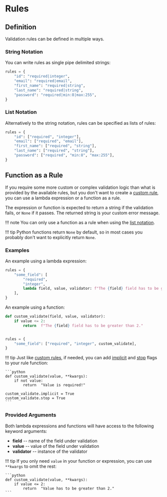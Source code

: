# Rules

## Definition

Validation rules can be defined in multiple ways.

### String Notation

You can write rules as single pipe delimited strings:

```python
rules = {
    "id": "required|integer",
    "email": "required|email",
    "first_name": "required|string",
    "last_name": "required|string",
    "password": "required|min:8|max:255",
}
```

### List Notation

Alternatively to the string notation, rules can be specified as lists of rules:

```python
rules = {
    "id": ["required", "integer"],
    "email": ["required", "email"],
    "first_name": ["required", "string"],
    "last_name": ["required", "string"],
    "password": ["required", "min:8", "max:255"],
}
```

## Function as a Rule

If you require some more custom or complex validation logic than what is provided by the available rules, but you don't want to create a [custom rule](custom_rules.md), you can use a lambda expression or a function as a rule. 

The expression or function is expected to return a string if the validation fails, or `None` if it passes. The returned string is your custom error message.

!!! note
    You can only use a function as a rule when using the [list notation](#list-notation).

!!! tip
    Python functions return `None` by default, so in most cases you probably don't want to explicitly return `None`.

### Examples

An example using a lambda expression:

```python
rules = {
    "some_field": [
        "required",
        "integer",
        lambda field, value, validator: f"The {field} field has to be greater than 2." if value <= 2 else None,
    ],
}
```

An example using a function:

```python
def custom_validate(field, value, validator):
    if value <= 2:
        return  f"The {field} field has to be greater than 2."


rules = {
    "some_field": ["required", "integer", custom_validate],
}
```

!!! tip
    Just like [custom rules](custom_rules.md), if needed, you can add [implicit](custom_rules.md#implicit) and [stop](custom_rules.md#stop) flags to your rule function:
    
    ```python
    def custom_validate(value, **kwargs):
        if not value:
            return  "Value is required!"

    custom_validate.implicit = True
    custom_validate.stop = True
    ```

### Provided Arguments

Both lambda expressions and functions will have access to the following keyword arguments:

- **field** -- name of the field under validation
- **value** -- value of the field under validation
- **validator** -- instance of the validator

!!! tip
    If you only need `value` in your function or expression, you can use `**kwargs` to omit the rest:
    
    ```python
    def custom_validate(value, **kwargs):
        if value <= 2:
            return  "Value has to be greater than 2."
    ```